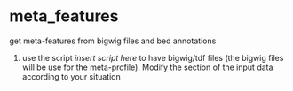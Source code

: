 # meta_features
get meta-features from bigwig files and bed annotations


1) use the script *insert script here* to have bigwig/tdf files (the bigwig files will be use for the meta-profile). Modify the section of the input data according to your situation


